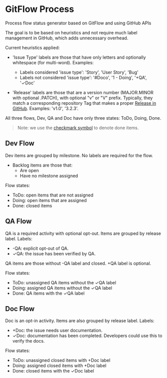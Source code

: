 GitFlow Process
==============

Process flow status generator based on GitFlow and using GitHub APIs

The goal is to be based on heuristics and not require much label management in GitHub, which adds unnecessary overhead.

Current heuristics applied:

- 'Issue Type' labels are those that have only letters and optionally whitespace (for multi-word). Examples:
  - Labels considered 'issue type': 'Story', 'User Story', 'Bug'
  - Labels not considered 'issue type': '#Doco', '1 - Doing', '+QA', '✓Doc'

- 'Release' labels are those that are a version number (MAJOR.MINOR with optional .PATCH), with optional "v" or "V" prefix. Typically, they match a corresponding repository Tag that makes a proper [Release in GitHub](https://help.github.com/articles/about-releases). Examples: 'v1.0', '3.2.3'.

All three flows, Dev, QA and Doc have only three states: ToDo, Doing, Done.

> Note: we use the [checkmark symbol](http://www.fileformat.info/info/unicode/char/2713/browsertest.htm) to denote done items.


## Dev Flow

Dev items are grouped by milestone. No labels are required for the flow.

- Backlog items are those that:
  - Are open
  - Have no milestone assigned

Flow states:
- ToDo: open items that are not assigned
- Doing: open items that are assigned
- Done: closed items

## QA Flow

QA is a required activity with optional opt-out. Items are grouped by release label. Labels: 
- -QA: explicit opt-out of QA.
- ✓QA: the issue has been verified by QA.

QA items are those without -QA label and closed. +QA label is optional.

Flow states:
- ToDo: unassigned QA items without the ✓QA label
- Doing: assigned QA items without the ✓QA label
- Done: QA items with the ✓QA label


## Doc Flow

Doc is an opt-in activity. Items are also grouped by release label. Labels: 

- +Doc: the issue needs user documentation.
- ✓Doc: documentation has been completed. Developers could use this to verify the docs.


Flow states:
- ToDo: unassigned closed items with +Doc label 
- Doing: assigned closed items with +Doc label
- Done: closed items with the ✓Doc label
